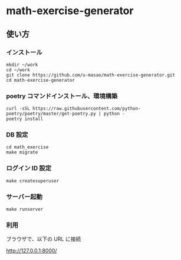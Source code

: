 # math-exercise-generator

## 使い方

### インストール

```
mkdir ~/work
cd ~/work
git clone https://github.com/u-masao/math-exercise-generator.git
cd math-exercise-generator
```

### poetry コマンドインストール、環境構築

```
curl -sSL https://raw.githubusercontent.com/python-poetry/poetry/master/get-poetry.py | python -
poetry install
```

### DB 設定

```
cd math_exercise
make migrate
```

### ログイン ID 設定

```
make createsuperuser
```

### サーバー起動

```
make runserver
```

### 利用

ブラウザで、以下の URL に接続

http://127.0.0.1:8000/

